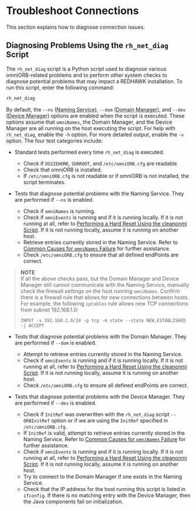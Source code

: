 # Troubleshoot Connections

This section explains how to diagnose connection issues.

## Diagnosing Problems Using the `rh_net_diag` Script

The `rh_net_diag` script is a Python script used to diagnose various omniORB-related problems and to perform other system checks to diagnose potential problems that may impact a REDHAWK installation. To run this script, enter the following command:

```bash
rh_net_diag
```

By default, the `--ns` (<abbr title="See Glossary.">Naming Service</abbr>), `--dom` (<abbr title="See Glossary.">Domain Manager</abbr>), and `--dev` (<abbr title="See Glossary.">Device Manager</abbr>) options are enabled when the script is executed. These options assume that `omniNames`, the Domain Manager, and the Device Manager are all running on the host executing the script. For help with `rh_net_diag`, enable the `-h` option. For more detailed output, enable the `-v` option. The four test categories include:

  - Standard tests performed every time `rh_net_diag` is executed.
      - Check if `OSSIEHOME`, `SDRROOT`, and `/etc/omniORB.cfg` are readable.
      - Check that omniORB is installed.
      - If `/etc/omniORB.cfg` is not readable or if omniORB is not installed, the script terminates.

  - Tests that diagnose potential problems with the Naming Service. They are performed if `--ns` is enabled.
      - Check if `omniNames` is running.
      - Check if `omniEvents` is running and if it is running locally. If it is not running at all, refer to [Performing a Hard Reset Using the cleanonmi Script](troubleshoot-omni.html#performing-a-hard-reset-using-the-cleanomni-script). If it is not running locally, assume it is running on another host.
      - Retrieve entries currently stored in the Naming Service. Refer to [Common Causes for `omniNames` Failure](troubleshoot-omni.html#common-causes-for-omninames-failure) for further assistance.
      - Check `/etc/omniORB.cfg` to ensure that all defined endPoints are correct.

> **NOTE**  
> If all the above checks pass, but the Domain Manager and Device Manager still cannot communicate with the Naming Service, manually check the firewall settings on the host running `omniNames`. Confirm there is a firewall rule that allows for new connections between hosts. For example, the following `iptables` rule allows new TCP connections from subnet 192.168.1.0:
>
> `INPUT -s 192.168.1.0/24 -p tcp -m state --state NEW,ESTABLISHED -j ACCEPT`

  - Tests that diagnose potential problems with the Domain Manager. They are performed if `--dom` is enabled.
      - Attempt to retrieve entries currently stored in the Naming Service.
      - Check if `omniEvents` is running and if it is running locally. If it is not running at all, refer to [Performing a Hard Reset Using the cleanonmi Script](troubleshoot-omni.html#performing-a-hard-reset-using-the-cleanomni-script). If it is not running locally, assume it is running on another host.
      - Check `/etc/omniORB.cfg` to ensure all defined endPoints are correct.

  - Tests that diagnose potential problems with the Device Manager. They are performed if `--dev` is enabled.
      - Check if `InitRef` was overwritten with the `rh_net_diag` script `--ORBInitRef` option or if we are using the `InitRef` specified in `/etc/omniORB.cfg`.
      - If `InitRef` is valid, attempt to retrieve entries currently stored in the Naming Service. Refer to [Common Causes for `omniNames` Failure](troubleshoot-omni.html#common-causes-for-omninames-failure) for further assistance.
      - Check if `omniEvents` is running and if it is running locally. If it is not running at all, refer to [Performing a Hard Reset Using the cleanonmi Script](troubleshoot-omni.html#performing-a-hard-reset-using-the-cleanomni-script). If it is not running locally, assume it is running on another host.
      - Try to connect to the Domain Manager if one exists in the Naming Service.
      - Check that the IP address for the host running this script is listed in `ifconfig`. If there is no matching entry with the Device Manager, then the Java components fail on initialization.
